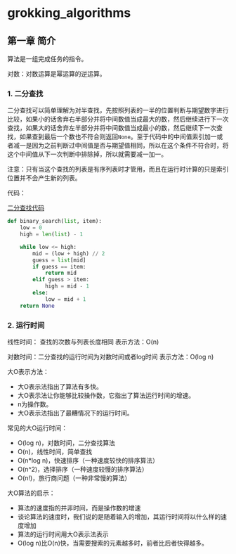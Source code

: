 # grokking_algorithms

## 第一章 简介

算法是一组完成任务的指令。

对数：对数运算是幂运算的逆运算。

### 1. 二分查找

二分查找可以简单理解为对半查找，先按照列表的一半的位置判断与期望数字进行比较，如果小的话舍弃右半部分并将中间数值当成最大的数，然后继续进行下一次查找，如果大的话舍弃左半部分并将中间数值当成最小的数，然后继续下一次查找，如果查到最后一个数也不符合则返回`None`。至于代码中的中间值索引加一或者减一是因为之前判断过中间值是否与期望值相同，所以在这个条件不符合时，将这个中间值从下一次判断中排除掉，所以就需要减一加一。

注意：只有当这个查找的列表是有序列表时才管用，而且在运行时计算的只是索引位置并不会产生新的列表。

代码：

[二分查找代码](./s1/binary_search.py)

```python
def binary_search(list, item):
    low = 0
    high = len(list) - 1

    while low <= high:
        mid = (low + high) // 2
        guess = list[mid]
        if guess == item:
            return mid
        elif guess > item:
            high = mid - 1
        else:
            low = mid + 1
    return None
```

### 2. 运行时间



线性时间： 查找的次数与列表长度相同 表示方法：O(n)

对数时间：二分查找的运行时间为对数时间或者log时间 表示方法：O(log n)



大O表示方法：

- 大O表示法指出了算法有多快。
- 大O表示法让你能够比较操作数，它指出了算法运行时间的增速。
- n为操作数。
- 大O表示法指出了最糟情况下的运行时间。



常见的大O运行时间：

- O(log n)，对数时间，二分查找算法
- O(n)，线性时间，简单查找
- O(n*log n)，快速排序（一种速度较快的排序算法）
- O(n^2)，选择排序（一种速度较慢的排序算法）
- O(n!)，旅行商问题（一种非常慢的算法）



大O算法的启示：

- 算法的速度指的并非时间，而是操作数的增速
- 谈论算法的速度时，我们说的是随着输入的增加，其运行时间将以什么样的速度增加
- 算法的运行时间用大O表示法表示
- O(log n)比O(n)快，当需要搜索的元素越多时，前者比后者快得越多。















